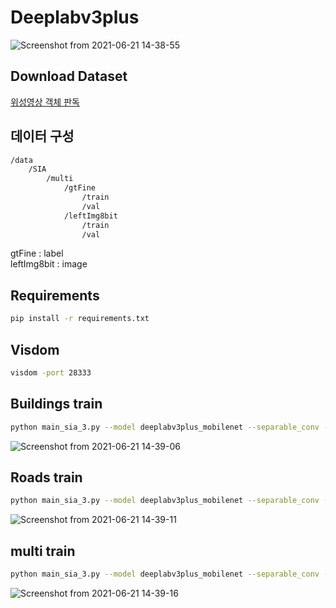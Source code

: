 # Deeplabv3plus


![Screenshot from 2021-06-21 14-38-55](https://user-images.githubusercontent.com/76798025/122712222-88fed580-d29e-11eb-9313-b602d8708968.png)

## Download Dataset
[위성영상 객체 판독](https://aihub.or.kr/aidata/7982)

## 데이터 구성
```txt
/data
	/SIA
		/multi
			/gtFine
				/train
				/val
			/leftImg8bit
				/train
				/val
```

gtFine : label<br>
leftImg8bit : image

## Requirements
```bash
pip install -r requirements.txt
```

## Visdom

```bash
visdom -port 28333
```

## Buildings train

```bash
python main_sia_3.py --model deeplabv3plus_mobilenet --separable_conv --dataset satellites --enable_vis --vis_port 28333 --gpu_id 0  --lr 0.1  --crop_size 512 --batch_size 8 --output_stride 16 --data_root ./datasets/data/SIA/buildings
```

![Screenshot from 2021-06-21 14-39-06](https://user-images.githubusercontent.com/76798025/122712227-8ac89900-d29e-11eb-8bc5-6f7bc7ce197c.png)

## Roads train

```bash
python main_sia_3.py --model deeplabv3plus_mobilenet --separable_conv --dataset satellites --enable_vis --vis_port 28333 --gpu_id 0  --lr 0.1  --crop_size 512 --batch_size 8 --output_stride 16 --data_root ./datasets/data/SIA/roads
```


![Screenshot from 2021-06-21 14-39-11](https://user-images.githubusercontent.com/76798025/122712233-8e5c2000-d29e-11eb-8220-aeed9ddca0c9.png)

## multi train

```bash
python main_sia_3.py --model deeplabv3plus_mobilenet --separable_conv --dataset satellites_multi --enable_vis --vis_port 28333 --gpu_id 0  --lr 0.1  --crop_size 512 --batch_size 8 --output_stride 16 --data_root ./datasets/data/SIA/multi
```

![Screenshot from 2021-06-21 14-39-16](https://user-images.githubusercontent.com/76798025/122712238-9025e380-d29e-11eb-8a23-03db805d73e4.png)
